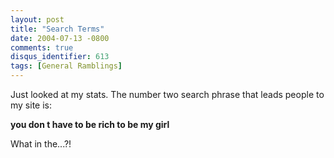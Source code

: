 ```yaml
---
layout: post
title: "Search Terms"
date: 2004-07-13 -0800
comments: true
disqus_identifier: 613
tags: [General Ramblings]
---
```

Just looked at my stats. The number two search phrase that leads people
to my site is:
 
 **you don t have to be rich to be my girl**
 
 What in the...?!
